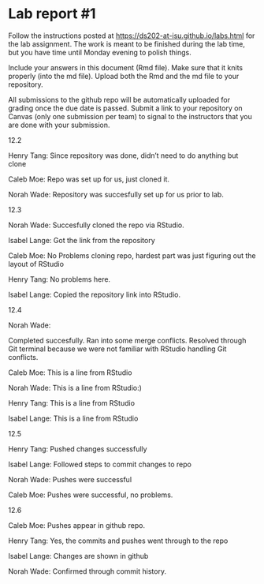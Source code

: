 
<!-- README.md is generated from README.Rmd. Please edit the README.Rmd file -->

# Lab report \#1

Follow the instructions posted at
<https://ds202-at-isu.github.io/labs.html> for the lab assignment. The
work is meant to be finished during the lab time, but you have time
until Monday evening to polish things.

Include your answers in this document (Rmd file). Make sure that it
knits properly (into the md file). Upload both the Rmd and the md file
to your repository.

All submissions to the github repo will be automatically uploaded for
grading once the due date is passed. Submit a link to your repository on
Canvas (only one submission per team) to signal to the instructors that
you are done with your submission.

12.2

Henry Tang: Since repository was done, didn’t need to do anything but
clone

Caleb Moe: Repo was set up for us, just cloned it.

Norah Wade: Repository was succesfully set up for us prior to lab.

12.3

Norah Wade: Succesfully cloned the repo via RStudio.

Isabel Lange: Got the link from the repository

Caleb Moe: No Problems cloning repo, hardest part was just figuring out
the layout of RStudio

Henry Tang: No problems here.

Isabel Lange: Copied the repository link into RStudio.

12.4

Norah Wade:

Completed succesfully. Ran into some merge conflicts. Resolved through
Git terminal because we were not familiar with RStudio handling Git
conflicts.

Caleb Moe: This is a line from RStudio

Norah Wade: This is a line from RStudio:)

Henry Tang: This is a line from RStudio

Isabel Lange: This is a line from RStudio

12.5

Henry Tang: Pushed changes successfully

Isabel Lange: Followed steps to commit changes to repo

Norah Wade: Pushes were successful

Caleb Moe: Pushes were successful, no problems.

12.6

Caleb Moe: Pushes appear in github repo.

Henry Tang: Yes, the commits and pushes went through to the repo

Isabel Lange: Changes are shown in github

Norah Wade: Confirmed through commit history.
